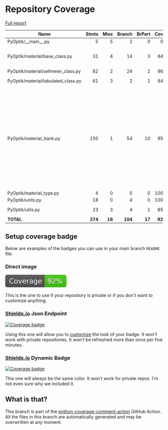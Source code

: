 # Repository Coverage

[Full report](https://htmlpreview.github.io/?https://github.com/MartinPdeS/PyOptik/blob/python-coverage-comment-action-data/htmlcov/index.html)

| Name                                 |    Stmts |     Miss |   Branch |   BrPart |   Cover |   Missing |
|------------------------------------- | -------: | -------: | -------: | -------: | ------: | --------: |
| PyOptik/\_\_main\_\_.py              |        5 |        5 |        2 |        0 |      0% |       1-7 |
| PyOptik/material/base\_class.py      |       31 |        4 |       14 |        3 |     84% |16, 29, 40, 56->exit, 83 |
| PyOptik/material/sellmeier\_class.py |       82 |        2 |       24 |        2 |     96% |   87, 165 |
| PyOptik/material/tabulated\_class.py |       61 |        3 |        2 |        1 |     94% | 70, 83-84 |
| PyOptik/material\_bank.py            |      150 |        1 |       54 |       10 |     95% |126, 270->273, 275->exit, 344->349, 355->361, 361->349, 405->409, 411->415, 415->419, 460->464 |
| PyOptik/material\_type.py            |        4 |        0 |        0 |        0 |    100% |           |
| PyOptik/units.py                     |       18 |        0 |        4 |        0 |    100% |           |
| PyOptik/utils.py                     |       23 |        3 |        4 |        1 |     85% | 26-27, 43 |
|                            **TOTAL** |  **374** |   **18** |  **104** |   **17** | **92%** |           |


## Setup coverage badge

Below are examples of the badges you can use in your main branch `README` file.

### Direct image

[![Coverage badge](https://raw.githubusercontent.com/MartinPdeS/PyOptik/python-coverage-comment-action-data/badge.svg)](https://htmlpreview.github.io/?https://github.com/MartinPdeS/PyOptik/blob/python-coverage-comment-action-data/htmlcov/index.html)

This is the one to use if your repository is private or if you don't want to customize anything.

### [Shields.io](https://shields.io) Json Endpoint

[![Coverage badge](https://img.shields.io/endpoint?url=https://raw.githubusercontent.com/MartinPdeS/PyOptik/python-coverage-comment-action-data/endpoint.json)](https://htmlpreview.github.io/?https://github.com/MartinPdeS/PyOptik/blob/python-coverage-comment-action-data/htmlcov/index.html)

Using this one will allow you to [customize](https://shields.io/endpoint) the look of your badge.
It won't work with private repositories. It won't be refreshed more than once per five minutes.

### [Shields.io](https://shields.io) Dynamic Badge

[![Coverage badge](https://img.shields.io/badge/dynamic/json?color=brightgreen&label=coverage&query=%24.message&url=https%3A%2F%2Fraw.githubusercontent.com%2FMartinPdeS%2FPyOptik%2Fpython-coverage-comment-action-data%2Fendpoint.json)](https://htmlpreview.github.io/?https://github.com/MartinPdeS/PyOptik/blob/python-coverage-comment-action-data/htmlcov/index.html)

This one will always be the same color. It won't work for private repos. I'm not even sure why we included it.

## What is that?

This branch is part of the
[python-coverage-comment-action](https://github.com/marketplace/actions/python-coverage-comment)
GitHub Action. All the files in this branch are automatically generated and may be
overwritten at any moment.